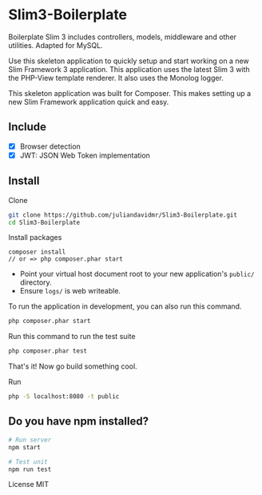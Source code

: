 # Slim3-Boilerplate

Boilerplate Slim 3 includes controllers, models, middleware and other utilities. Adapted for MySQL.

Use this skeleton application to quickly setup and start working on a new Slim Framework 3 application. This application uses the latest Slim 3 with the PHP-View template renderer. It also uses the Monolog logger.

This skeleton application was built for Composer. This makes setting up a new Slim Framework application quick and easy.

## Include

- [x] Browser detection
- [x] JWT: JSON Web Token implementation

## Install

Clone

```bash
git clone https://github.com/juliandavidmr/Slim3-Boilerplate.git
cd Slim3-Boilerplate
```

Install packages
```
composer install
// or => php composer.phar start
```

* Point your virtual host document root to your new application's `public/` directory.
* Ensure `logs/` is web writeable.

To run the application in development, you can also run this command.

```bash
php composer.phar start
```

Run this command to run the test suite

```bash
php composer.phar test
```

That's it! Now go build something cool.

Run

```bash
php -S localhost:8080 -t public
```

## Do you have npm installed?

```bash
# Run server
npm start

# Test unit
npm run test
```

License MIT